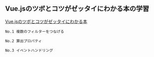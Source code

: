 ## Vue.jsのツボとコツがゼッタイにわかる本の学習
[Vue.jsのツボとコツがゼッタイにわかる本](https://www.shuwasystem.co.jp/book/9784798056494.html)

`No.1 複数のフィルターをつなげる`

`No.2 算出プロパティ`

`No.3 イベントハンドリング`
<!-- `No.3 イベントハンドリング` -->